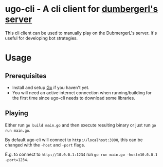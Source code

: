 # ugo-cli - A cli client for [dumbergerl's server](https://github.com/DumbergerL/uno-server)

This cli client can be used to manually play on the DubmergerL's server. It's useful for developing bot strategies.

# Usage

## Prerequisites
- Install and setup [Go](https://golang.org/dl/) if you haven't yet.
- You will need an active internet connection when running/building for the first time since ugo-cli needs to download some libraries.

## Playing
Either run
`go build main.go`
and then execute resulting binary or just run
`go run main.go`.

By default ugo-cli will connect to `http://localhost:3000`, this can be changed with the `-host` and `-port` flags.

E.g. to connect to `http://10.0.0.1:1234` run `go run main.go -host=10.0.0.1 -port=1234`.
